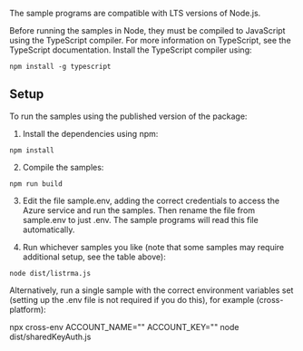 The sample programs are compatible with LTS versions of Node.js.

Before running the samples in Node, they must be compiled to JavaScript using the TypeScript compiler. For more information on TypeScript, see the TypeScript documentation. Install the TypeScript compiler using:

```shell
npm install -g typescript
```

## Setup
To run the samples using the published version of the package:

1. Install the dependencies using npm:

```shell
npm install
```

2. Compile the samples:

```shell
npm run build
```

3. Edit the file sample.env, adding the correct credentials to access the Azure service and run the samples. Then rename the file from sample.env to just .env. The sample programs will read this file automatically.

4. Run whichever samples you like (note that some samples may require additional setup, see the table above):

```shell 
node dist/listrma.js
```

Alternatively, run a single sample with the correct environment variables set (setting up the .env file is not required if you do this), for example (cross-platform):

npx cross-env ACCOUNT_NAME="<account name>" ACCOUNT_KEY="<account key>" node dist/sharedKeyAuth.js